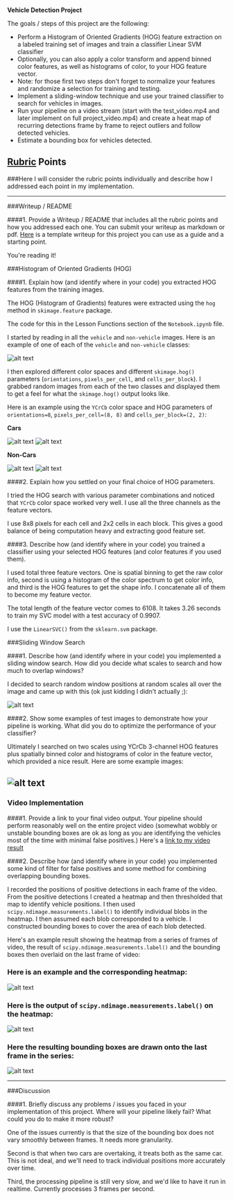 **Vehicle Detection Project**

The goals / steps of this project are the following:

* Perform a Histogram of Oriented Gradients (HOG) feature extraction on a labeled training set of images and train a classifier Linear SVM classifier
* Optionally, you can also apply a color transform and append binned color features, as well as histograms of color, to your HOG feature vector.
* Note: for those first two steps don't forget to normalize your features and randomize a selection for training and testing.
* Implement a sliding-window technique and use your trained classifier to search for vehicles in images.
* Run your pipeline on a video stream (start with the test_video.mp4 and later implement on full project_video.mp4) and create a heat map of recurring detections frame by frame to reject outliers and follow detected vehicles.
* Estimate a bounding box for vehicles detected.

[//]: # (Image References)
[image1]: ./output_images/car_not_car.png
[hog-car-1]: ./output_images/hog-car-1.png
[hog-car-2]: ./output_images/hog-car-2.png
[hog-noncar-1]: ./output_images/hog-noncar-1.png
[hog-noncar-2]: ./output_images/hog-noncar-2.png
[image3]: ./output_images/sliding_windows.png
[image4]: ./output_images/sliding_window.png
[image5]: ./output_images/bboxes_and_heat.png
[image6]: ./output_images/labels_map.png
[image7]: ./output_images/output_bboxes.png
[video1]: ./project_output.mp4

## [Rubric](https://review.udacity.com/#!/rubrics/513/view) Points
###Here I will consider the rubric points individually and describe how I addressed each point in my implementation.  

---
###Writeup / README

####1. Provide a Writeup / README that includes all the rubric points and how you addressed each one.  You can submit your writeup as markdown or pdf.  [Here](https://github.com/udacity/CarND-Vehicle-Detection/blob/master/writeup_template.md) is a template writeup for this project you can use as a guide and a starting point.  

You're reading it!

###Histogram of Oriented Gradients (HOG)

####1. Explain how (and identify where in your code) you extracted HOG features from the training images.

The HOG (Histogram of Gradients) features were extracted using the `hog` method in `skimage.feature` package.

The code for this in the Lesson Functions section of the `Notebook.ipynb` file.

I started by reading in all the `vehicle` and `non-vehicle` images.  Here is an example of one of each of the `vehicle` and `non-vehicle` classes:

![alt text][image1]

I then explored different color spaces and different `skimage.hog()` parameters (`orientations`, `pixels_per_cell`, and `cells_per_block`).  I grabbed random images from each of the two classes and displayed them to get a feel for what the `skimage.hog()` output looks like.

Here is an example using the `YCrCb` color space and HOG parameters of `orientations=8`, `pixels_per_cell=(8, 8)` and `cells_per_block=(2, 2)`:

**Cars**

![alt text][hog-car-1]
![alt text][hog-car-2]

**Non-Cars**

![alt text][hog-noncar-1]
![alt text][hog-noncar-2]

####2. Explain how you settled on your final choice of HOG parameters.

I tried the HOG search with various parameter combinations and noticed that `YCrCb` color space worked very well. I use all the three channels as the feature vectors.

I use 8x8 pixels for each cell and 2x2 cells in each block. This gives a good balance of being computation heavy and extracting good feature set.

####3. Describe how (and identify where in your code) you trained a classifier using your selected HOG features (and color features if you used them).

I used total three feature vectors. One is spatial binning to get the raw color info, second is using a histogram of the color spectrum to get color info, and third is the HOG features to get the shape info. I concatenate all of them to become my feature vector.

The total length of the feature vector comes to 6108. It takes 3.26 seconds to train my SVC model with a test accuracy of 0.9907.

I use the `LinearSVC()` from the `sklearn.svm` package.

###Sliding Window Search

####1. Describe how (and identify where in your code) you implemented a sliding window search.  How did you decide what scales to search and how much to overlap windows?

I decided to search random window positions at random scales all over the image and came up with this (ok just kidding I didn't actually ;):

![alt text][image3]

####2. Show some examples of test images to demonstrate how your pipeline is working.  What did you do to optimize the performance of your classifier?

Ultimately I searched on two scales using YCrCb 3-channel HOG features plus spatially binned color and histograms of color in the feature vector, which provided a nice result.  Here are some example images:

![alt text][image4]
---

### Video Implementation

####1. Provide a link to your final video output.  Your pipeline should perform reasonably well on the entire project video (somewhat wobbly or unstable bounding boxes are ok as long as you are identifying the vehicles most of the time with minimal false positives.)
Here's a [link to my video result](./project_output.mp4)


####2. Describe how (and identify where in your code) you implemented some kind of filter for false positives and some method for combining overlapping bounding boxes.

I recorded the positions of positive detections in each frame of the video.  From the positive detections I created a heatmap and then thresholded that map to identify vehicle positions.  I then used `scipy.ndimage.measurements.label()` to identify individual blobs in the heatmap.  I then assumed each blob corresponded to a vehicle.  I constructed bounding boxes to cover the area of each blob detected.  

Here's an example result showing the heatmap from a series of frames of video, the result of `scipy.ndimage.measurements.label()` and the bounding boxes then overlaid on the last frame of video:

### Here is an example and the corresponding heatmap:

![alt text][image5]

### Here is the output of `scipy.ndimage.measurements.label()` on the heatmap:
![alt text][image6]

### Here the resulting bounding boxes are drawn onto the last frame in the series:
![alt text][image7]



---

###Discussion

####1. Briefly discuss any problems / issues you faced in your implementation of this project.  Where will your pipeline likely fail?  What could you do to make it more robust?

One of the issues currently is that the size of the bounding box does not vary smoothly between frames. It needs more granularity.

Second is that when two cars are overtaking, it treats both as the same car. This is not ideal, and we'll need to track individual positions more accurately over time.

Third, the processing pipeline is still very slow, and we'd like to have it run in realtime. Currently processes 3 frames per second.
